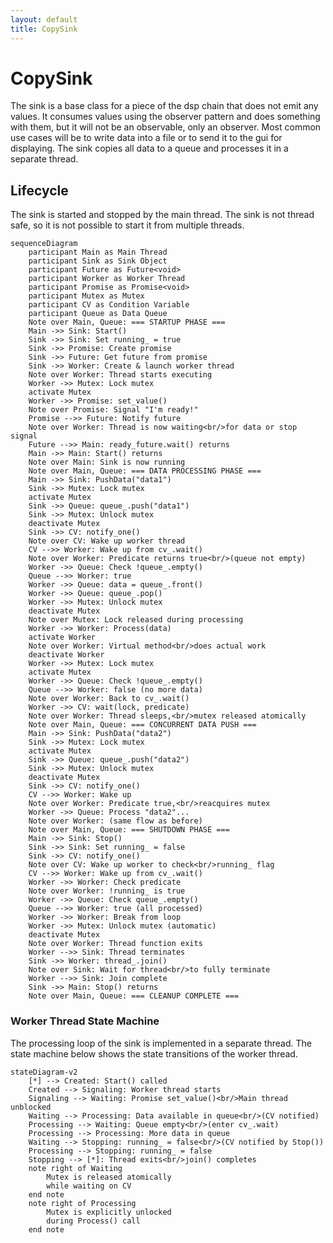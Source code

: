 ```yaml
---
layout: default
title: CopySink
---
```


# CopySink

The sink is a base class for a piece of the dsp chain that does not emit any values. It consumes values using the
observer pattern and does something with them, but it will not be an observable, only an observer. Most common use cases
will be to write data into a file or to send it to the gui for displaying. The sink copies all data to a queue and
processes it in a separate thread.

## Lifecycle

The sink is started and stopped by the main thread. The sink is not thread safe, so it is not possible to start it
from multiple threads.

```mermaid
sequenceDiagram
    participant Main as Main Thread
    participant Sink as Sink Object
    participant Future as Future<void>
    participant Worker as Worker Thread
    participant Promise as Promise<void>
    participant Mutex as Mutex
    participant CV as Condition Variable
    participant Queue as Data Queue
    Note over Main, Queue: === STARTUP PHASE ===
    Main ->> Sink: Start()
    Sink ->> Sink: Set running_ = true
    Sink ->> Promise: Create promise
    Sink ->> Future: Get future from promise
    Sink ->> Worker: Create & launch worker thread
    Note over Worker: Thread starts executing
    Worker ->> Mutex: Lock mutex
    activate Mutex
    Worker ->> Promise: set_value()
    Note over Promise: Signal "I'm ready!"
    Promise -->> Future: Notify future
    Note over Worker: Thread is now waiting<br/>for data or stop signal
    Future -->> Main: ready_future.wait() returns
    Main ->> Main: Start() returns
    Note over Main: Sink is now running
    Note over Main, Queue: === DATA PROCESSING PHASE ===
    Main ->> Sink: PushData("data1")
    Sink ->> Mutex: Lock mutex
    activate Mutex
    Sink ->> Queue: queue_.push("data1")
    Sink ->> Mutex: Unlock mutex
    deactivate Mutex
    Sink ->> CV: notify_one()
    Note over CV: Wake up worker thread
    CV -->> Worker: Wake up from cv_.wait()
    Note over Worker: Predicate returns true<br/>(queue not empty)
    Worker ->> Queue: Check !queue_.empty()
    Queue -->> Worker: true
    Worker ->> Queue: data = queue_.front()
    Worker ->> Queue: queue_.pop()
    Worker ->> Mutex: Unlock mutex
    deactivate Mutex
    Note over Mutex: Lock released during processing
    Worker ->> Worker: Process(data)
    activate Worker
    Note over Worker: Virtual method<br/>does actual work
    deactivate Worker
    Worker ->> Mutex: Lock mutex
    activate Mutex
    Worker ->> Queue: Check !queue_.empty()
    Queue -->> Worker: false (no more data)
    Note over Worker: Back to cv_.wait()
    Worker ->> CV: wait(lock, predicate)
    Note over Worker: Thread sleeps,<br/>mutex released atomically
    Note over Main, Queue: === CONCURRENT DATA PUSH ===
    Main ->> Sink: PushData("data2")
    Sink ->> Mutex: Lock mutex
    activate Mutex
    Sink ->> Queue: queue_.push("data2")
    Sink ->> Mutex: Unlock mutex
    deactivate Mutex
    Sink ->> CV: notify_one()
    CV -->> Worker: Wake up
    Note over Worker: Predicate true,<br/>reacquires mutex
    Worker ->> Queue: Process "data2"...
    Note over Worker: (same flow as before)
    Note over Main, Queue: === SHUTDOWN PHASE ===
    Main ->> Sink: Stop()
    Sink ->> Sink: Set running_ = false
    Sink ->> CV: notify_one()
    Note over CV: Wake up worker to check<br/>running_ flag
    CV -->> Worker: Wake up from cv_.wait()
    Worker ->> Worker: Check predicate
    Note over Worker: !running_ is true
    Worker ->> Queue: Check queue_.empty()
    Queue -->> Worker: true (all processed)
    Worker ->> Worker: Break from loop
    Worker ->> Mutex: Unlock mutex (automatic)
    deactivate Mutex
    Note over Worker: Thread function exits
    Worker -->> Sink: Thread terminates
    Sink ->> Worker: thread_.join()
    Note over Sink: Wait for thread<br/>to fully terminate
    Worker -->> Sink: Join complete
    Sink ->> Main: Stop() returns
    Note over Main, Queue: === CLEANUP COMPLETE ===
```

### Worker Thread State Machine

The processing loop of the sink is implemented in a separate thread. The state machine below shows the state transitions
of the worker thread.

```mermaid
stateDiagram-v2
    [*] --> Created: Start() called
    Created --> Signaling: Worker thread starts
    Signaling --> Waiting: Promise set_value()<br/>Main thread unblocked
    Waiting --> Processing: Data available in queue<br/>(CV notified)
    Processing --> Waiting: Queue empty<br/>(enter cv_.wait)
    Processing --> Processing: More data in queue
    Waiting --> Stopping: running_ = false<br/>(CV notified by Stop())
    Processing --> Stopping: running_ = false
    Stopping --> [*]: Thread exits<br/>join() completes
    note right of Waiting
        Mutex is released atomically
        while waiting on CV
    end note
    note right of Processing
        Mutex is explicitly unlocked
        during Process() call
    end note
```
